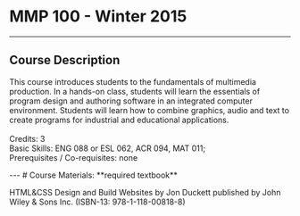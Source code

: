 # MMP 100 - Winter 2015
---
## Course Description
<p>This course introduces students to the fundamentals of multimedia production. In a hands-on class, students will learn the essentials of program design and authoring software in an integrated computer environment. Students will learn how to combine graphics, audio and text to create programs for industrial and educational applications.
<br><br>
Credits: 3 <br>
Basic Skills: ENG 088 or ESL 062, ACR 094, MAT 011; <br>
Prerequisites / Co-requisites: none</p>
---
# Course Materials:
**required textbook**<br>
<p>HTML&CSS Design and Build Websites by Jon Duckett published by John Wiley & Sons Inc. (ISBN-13: 978-1-118-00818-8)</p>


